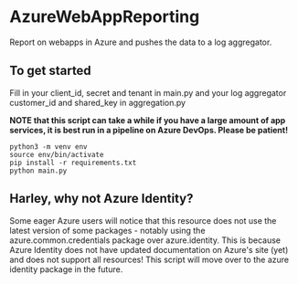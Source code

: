# AzureWebAppReporting
Report on webapps in Azure and pushes the data to a log aggregator.

## To get started 

Fill in your client_id, secret and tenant in main.py and your log aggregator customer_id and shared_key in aggregation.py

**NOTE that this script can take a while if you have a large amount of app services, it is best run in a pipeline on Azure DevOps. Please be patient!**

```
python3 -m venv env
source env/bin/activate
pip install -r requirements.txt
python main.py
```

## Harley, why not Azure Identity?

Some eager Azure users will notice that this resource does not use the latest version of some packages - notably using the azure.common.credentials package over azure.identity. This is because Azure Identity does not have updated documentation on Azure's site (yet) and does not support all resources! This script will move over to the azure identity package in the future.
